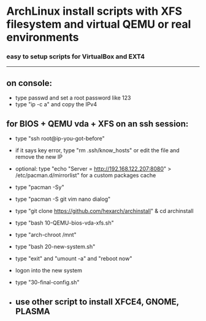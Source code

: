 # ArchLinux install scripts with XFS filesystem and virtual QEMU or real environments
### easy to setup scripts for VirtualBox and EXT4
-----------------------
## on console:
- type passwd and set a root password like 123
- type "ip -c a" and copy the IPv4

## for BIOS + QEMU vda + XFS on an ssh session:
- type "ssh root@ip-you-got-before" 
- if it says key error, type "rm .ssh/know_hosts" or edit the file and remove the new IP
- optional: type "echo "Server = http://192.168.122.207:8080" > /etc/pacman.d/mirrorlist" for a custom packages cache
- type "pacman -Sy"
- type "pacman -S git vim nano dialog"
- type "git clone https://github.com/hexarch/archinstall" & cd archinstall
- type "bash 10-QEMU-bios-vda-xfs.sh"
- type "arch-chroot /mnt"
- type "bash 20-new-system.sh"
- type "exit" and "umount -a" and "reboot now"

- logon into the new system
- type "30-final-config.sh"
- use other script to install XFCE4, GNOME, PLASMA
  --------------------------
